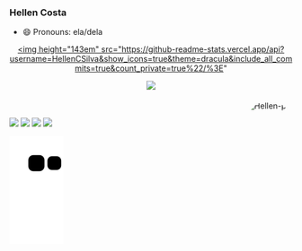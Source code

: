 ### Hellen Costa

- 😄 Pronouns: ela/dela

<div align="center">
  <a href="https://github.com/HellenCSilva"

  <img height="143em" src="https://github-readme-stats.vercel.app/api?username=HellenCSilva&show_icons=true&theme=dracula&include_all_commits=true&count_private=true%22/%3E"

  <img height="143em" src="https://github-readme-stats.vercel.app/api/top-langs/?username=HellenCSilva&layout=compact&langs_count=7&theme=dracula%22/%3E">
</div>

<div style="display: inline_block"><br>
  <img align="right" alt="Hellen-pic" height="143" style="border-radius:50px;" src="https://media.discordapp.net/attachments/946412500998557769/956989719198187620/git.gif.gif?width=582&height=586%22%3E">
</div>

  ##
 
<div> 
  <a href="https://www.instagram.com/ei.hellen/" target="_blank"><img src="https://img.shields.io/badge/-Instagram-%23E4405F?style=for-the-badge&logo=instagram&logoColor=white" target="_blank"></a>
 <a href="https://discord.gg/Hellen Costa#6412" target="_blank"><img src="https://img.shields.io/badge/Discord-7289DA?style=for-the-badge&logo=discord&logoColor=white" target="_blank"></a> 
  <a href = "mailto:hellencosta2012@gmail.com"><img src="https://img.shields.io/badge/-Gmail-%23333?style=for-the-badge&logo=gmail&logoColor=white" target="_blank"></a>
  <a href="https://www.linkedin.com/in/costahellen/" target="_blank"><img src="https://img.shields.io/badge/-LinkedIn-%230077B5?style=for-the-badge&logo=linkedin&logoColor=white" target="_blank"></a> 
 
  ![Snake animation](https://github.com/Ana-Luiza-Ferreira/Ana-Luiza-Ferreira/blob/output/github-contribution-grid-snake.svg)
 
</div>

